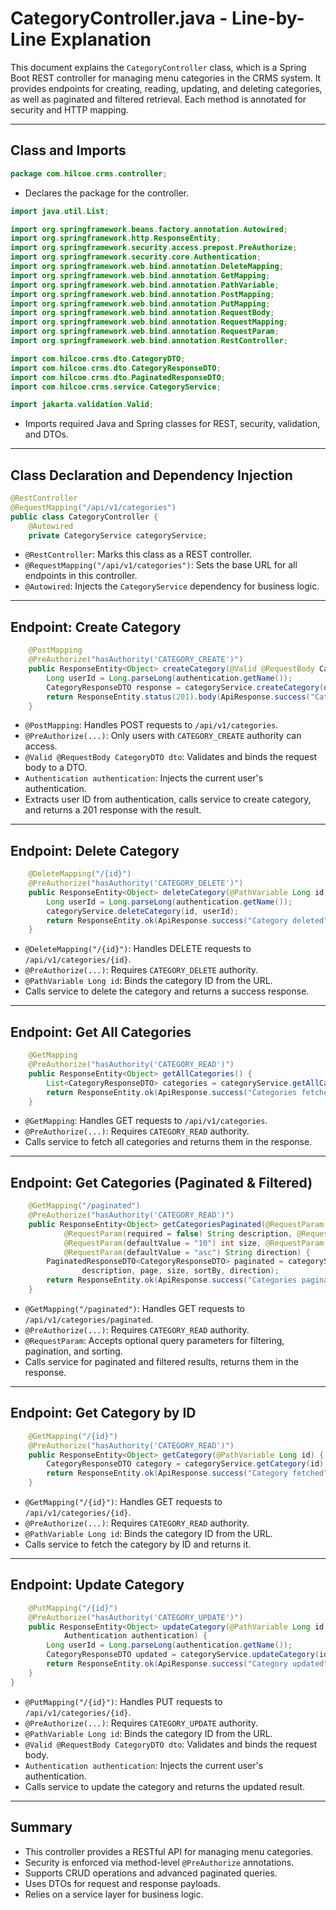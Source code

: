 # CategoryController.java - Line-by-Line Explanation

This document explains the `CategoryController` class, which is a Spring Boot REST controller for managing menu categories in the CRMS system. It provides endpoints for creating, reading, updating, and deleting categories, as well as paginated and filtered retrieval. Each method is annotated for security and HTTP mapping.

---

## Class and Imports

```java
package com.hilcoe.crms.controller;
```
- Declares the package for the controller.

```java
import java.util.List;

import org.springframework.beans.factory.annotation.Autowired;
import org.springframework.http.ResponseEntity;
import org.springframework.security.access.prepost.PreAuthorize;
import org.springframework.security.core.Authentication;
import org.springframework.web.bind.annotation.DeleteMapping;
import org.springframework.web.bind.annotation.GetMapping;
import org.springframework.web.bind.annotation.PathVariable;
import org.springframework.web.bind.annotation.PostMapping;
import org.springframework.web.bind.annotation.PutMapping;
import org.springframework.web.bind.annotation.RequestBody;
import org.springframework.web.bind.annotation.RequestMapping;
import org.springframework.web.bind.annotation.RequestParam;
import org.springframework.web.bind.annotation.RestController;

import com.hilcoe.crms.dto.CategoryDTO;
import com.hilcoe.crms.dto.CategoryResponseDTO;
import com.hilcoe.crms.dto.PaginatedResponseDTO;
import com.hilcoe.crms.service.CategoryService;

import jakarta.validation.Valid;
```
- Imports required Java and Spring classes for REST, security, validation, and DTOs.

---

## Class Declaration and Dependency Injection

```java
@RestController
@RequestMapping("/api/v1/categories")
public class CategoryController {
	@Autowired
	private CategoryService categoryService;
```
- `@RestController`: Marks this class as a REST controller.
- `@RequestMapping("/api/v1/categories")`: Sets the base URL for all endpoints in this controller.
- `@Autowired`: Injects the `CategoryService` dependency for business logic.

---

## Endpoint: Create Category

```java
	@PostMapping
	@PreAuthorize("hasAuthority('CATEGORY_CREATE')")
	public ResponseEntity<Object> createCategory(@Valid @RequestBody CategoryDTO dto, Authentication authentication) {
		Long userId = Long.parseLong(authentication.getName());
		CategoryResponseDTO response = categoryService.createCategory(dto, userId);
		return ResponseEntity.status(201).body(ApiResponse.success("Category created", response));
	}
```
- `@PostMapping`: Handles POST requests to `/api/v1/categories`.
- `@PreAuthorize(...)`: Only users with `CATEGORY_CREATE` authority can access.
- `@Valid @RequestBody CategoryDTO dto`: Validates and binds the request body to a DTO.
- `Authentication authentication`: Injects the current user's authentication.
- Extracts user ID from authentication, calls service to create category, and returns a 201 response with the result.

---

## Endpoint: Delete Category

```java
	@DeleteMapping("/{id}")
	@PreAuthorize("hasAuthority('CATEGORY_DELETE')")
	public ResponseEntity<Object> deleteCategory(@PathVariable Long id, Authentication authentication) {
		Long userId = Long.parseLong(authentication.getName());
		categoryService.deleteCategory(id, userId);
		return ResponseEntity.ok(ApiResponse.success("Category deleted", null));
	}
```
- `@DeleteMapping("/{id}")`: Handles DELETE requests to `/api/v1/categories/{id}`.
- `@PreAuthorize(...)`: Requires `CATEGORY_DELETE` authority.
- `@PathVariable Long id`: Binds the category ID from the URL.
- Calls service to delete the category and returns a success response.

---

## Endpoint: Get All Categories

```java
	@GetMapping
	@PreAuthorize("hasAuthority('CATEGORY_READ')")
	public ResponseEntity<Object> getAllCategories() {
		List<CategoryResponseDTO> categories = categoryService.getAllCategories();
		return ResponseEntity.ok(ApiResponse.success("Categories fetched", categories));
	}
```
- `@GetMapping`: Handles GET requests to `/api/v1/categories`.
- `@PreAuthorize(...)`: Requires `CATEGORY_READ` authority.
- Calls service to fetch all categories and returns them in the response.

---

## Endpoint: Get Categories (Paginated & Filtered)

```java
	@GetMapping("/paginated")
	@PreAuthorize("hasAuthority('CATEGORY_READ')")
	public ResponseEntity<Object> getCategoriesPaginated(@RequestParam(required = false) String name,
			@RequestParam(required = false) String description, @RequestParam(defaultValue = "0") int page,
			@RequestParam(defaultValue = "10") int size, @RequestParam(defaultValue = "categoryId") String sortBy,
			@RequestParam(defaultValue = "asc") String direction) {
		PaginatedResponseDTO<CategoryResponseDTO> paginated = categoryService.getCategoriesPaginatedAdvanced(name,
				description, page, size, sortBy, direction);
		return ResponseEntity.ok(ApiResponse.success("Categories paginated fetched", paginated));
	}
```
- `@GetMapping("/paginated")`: Handles GET requests to `/api/v1/categories/paginated`.
- `@PreAuthorize(...)`: Requires `CATEGORY_READ` authority.
- `@RequestParam`: Accepts optional query parameters for filtering, pagination, and sorting.
- Calls service for paginated and filtered results, returns them in the response.

---

## Endpoint: Get Category by ID

```java
	@GetMapping("/{id}")
	@PreAuthorize("hasAuthority('CATEGORY_READ')")
	public ResponseEntity<Object> getCategory(@PathVariable Long id) {
		CategoryResponseDTO category = categoryService.getCategory(id);
		return ResponseEntity.ok(ApiResponse.success("Category fetched", category));
	}
```
- `@GetMapping("/{id}")`: Handles GET requests to `/api/v1/categories/{id}`.
- `@PreAuthorize(...)`: Requires `CATEGORY_READ` authority.
- `@PathVariable Long id`: Binds the category ID from the URL.
- Calls service to fetch the category by ID and returns it.

---

## Endpoint: Update Category

```java
	@PutMapping("/{id}")
	@PreAuthorize("hasAuthority('CATEGORY_UPDATE')")
	public ResponseEntity<Object> updateCategory(@PathVariable Long id, @Valid @RequestBody CategoryDTO dto,
			Authentication authentication) {
		Long userId = Long.parseLong(authentication.getName());
		CategoryResponseDTO updated = categoryService.updateCategory(id, dto, userId);
		return ResponseEntity.ok(ApiResponse.success("Category updated", updated));
	}
}
```
- `@PutMapping("/{id}")`: Handles PUT requests to `/api/v1/categories/{id}`.
- `@PreAuthorize(...)`: Requires `CATEGORY_UPDATE` authority.
- `@PathVariable Long id`: Binds the category ID from the URL.
- `@Valid @RequestBody CategoryDTO dto`: Validates and binds the request body.
- `Authentication authentication`: Injects the current user's authentication.
- Calls service to update the category and returns the updated result.

---

## Summary

- This controller provides a RESTful API for managing menu categories.
- Security is enforced via method-level `@PreAuthorize` annotations.
- Supports CRUD operations and advanced paginated queries.
- Uses DTOs for request and response payloads.
- Relies on a service layer for business logic.
